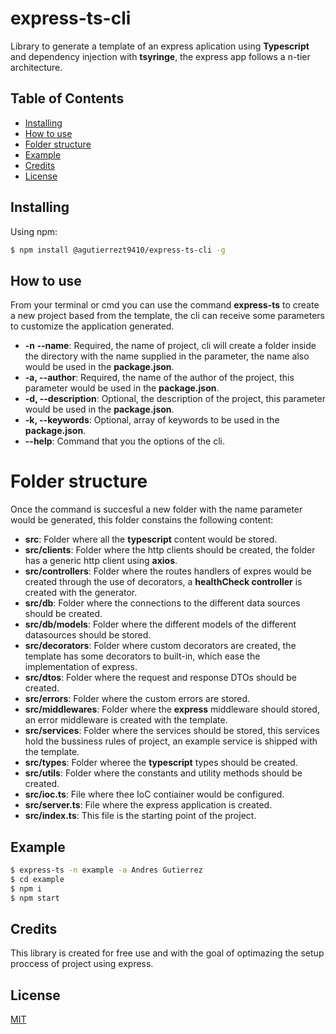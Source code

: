 # express-ts-cli

Library to generate a template of an express aplication using **Typescript** and dependency injection with **tsyringe**, the express app follows a n-tier architecture.

## Table of Contents

- [Installing](#installing)
- [How to use](#how-to-use)
- [Folder structure](#folder-structure)
- [Example](#example)
- [Credits](#credits)
- [License](#license)

## Installing

Using npm:

```bash
$ npm install @agutierrezt9410/express-ts-cli -g
```

## How to use

From your terminal or cmd you can use the command **express-ts** to create a new project based from the template, the cli can receive some parameters to customize the application generated.

- **-n --name**: Required, the name of project, cli will create a folder inside the directory with the name supplied in the parameter, the name also would be used in the **package.json**.
- **-a, --author**: Required, the name of the author of the project, this parameter would be used in the **package.json**.
- **-d, --description**: Optional, the description of the project, this parameter would be used in the **package.json**.
- **-k, --keywords**: Optional, array of keywords to be used in the **package.json**.
- **--help**: Command that you the options of the cli.

# Folder structure

Once the command is succesful a new folder with the name parameter would be generated, this folder constains the following content:

- **src**: Folder where all the **typescript** content would be stored.
- **src/clients**: Folder where the http clients should be created, the folder has a generic http client using **axios**.
- **src/controllers**: Folder where the routes handlers of expres would be created through the use of decorators, a **healthCheck controller** is created with the generator.
- **src/db**: Folder where the connections to the different data sources should be created.
- **src/db/models**: Folder where the different models of the different datasources should be stored.
- **src/decorators**: Folder where custom decorators are created, the template has some decorators to built-in, which ease the implementation of express.
- **src/dtos**: Folder where the request and response DTOs should be created.
- **src/errors**: Folder where the custom errors are stored.
- **src/middlewares**: Folder where the **express** middleware should stored, an error middleware is created with the template.
- **src/services**: Folder where the services should be stored, this services hold the bussiness rules of project, an example service is shipped with the template.
- **src/types**: Folder wheree the **typescript** types should be created.
- **src/utils**: Folder where the constants and utility methods should be created.
- **src/ioc.ts**: File where thee IoC contiainer would be configured.
- **src/server.ts**: File where the express application is created.
- **src/index.ts**: This file is the starting point of the project.

## Example

```bash
$ express-ts -n example -a Andres Gutierrez
$ cd example
$ npm i
$ npm start
```

## Credits

This library is created for free use and with the goal of optimazing the setup proccess of project using express.

## License

[MIT](LICENSE)
